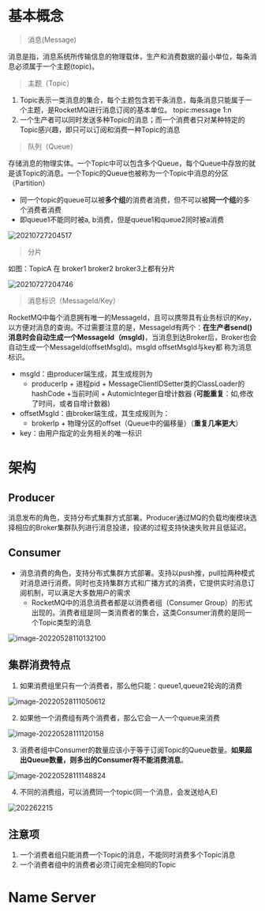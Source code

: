 # 基本概念

> 消息(Message)

消息是指，消息系统所传输信息的物理载体，生产和消费数据的最小单位，每条消息必须属于一个主题(topic)。  

> 主题（Topic）

1. Topic表示一类消息的集合，每个主题包含若干条消息，每条消息只能属于一个主题，是RocketMQ进行消息订阅的基本单位。 topic:message 1:n  
2. 一个生产者可以同时发送多种Topic的消息；而一个消费者只对某种特定的Topic感兴趣，即只可以订阅和消费一种Topic的消息  

> 队列（Queue） 

存储消息的物理实体。一个Topic中可以包含多个Queue，每个Queue中存放的就是该Topic的消息。一个Topic的Queue也被称为一个Topic中消息的分区（Partition）  

- 同一个topic的queue可以被**多个组**的消费者消费，但不可以被**同一个组**的多个消费者消费
- 即queue1不能同时被a, b消费，但是queue1和queue2同时被a消费

![20210727204517](1-base/20210727204517.png)



> 分片

如图：TopicA 在 broker1 broker2 broker3上都有分片

![20210727204746](1-base/20210727204746.png)

> 消息标识（MessageId/Key）  

RocketMQ中每个消息拥有唯一的MessageId，且可以携带具有业务标识的Key，以方便对消息的查询。不过需要注意的是，MessageId有两个：**在生产者send()消息时会自动生成一个MessageId（msgId)**，当消息到达Broker后，Broker也会自动生成一个MessageId(offsetMsgId)。msgId offsetMsgId与key都
称为消息标识。  

- msgId：由producer端生成，其生成规则为  
  - producerIp + 进程pid + MessageClientIDSetter类的ClassLoader的hashCode +当前时间 + AutomicInteger自增计数器 (**可能重复**：如,修改了时间，或者自增计数器)
- offsetMsgId：由broker端生成，其生成规则为：
  - brokerIp + 物理分区的offset（Queue中的偏移量）（**重复几率更大**）
- key：由用户指定的业务相关的唯一标识 

# 架构

## Producer

消息发布的角色，支持分布式集群方式部署。Producer通过MQ的负载均衡模块选择相应的Broker集群队列进行消息投递，投递的过程支持快速失败并且低延迟。

## Consumer

- 消息消费的角色，支持分布式集群方式部署。支持以push推，pull拉两种模式对消息进行消费。同时也支持集群方式和广播方式的消费，它提供实时消息订阅机制，可以满足大多数用户的需求
  - RocketMQ中的消息消费者都是以消费者组（Consumer Group）的形式出现的。消费者组是同一类消费者的集合，这类Consumer消费的是同一个Topic类型的消息  

![image-20220528110132100](image/1-base/image-20220528110132100.png)

## 集群消费特点

1. 如果消费组里只有一个消费者，那么他只能：queue1,queue2轮询的消费

![image-20220528111050612](image/1-base/image-20220528111050612.png)

2. 如果他一个消费组有两个消费者，那么它会一人一个queue来消费

![image-20220528111120158](image/1-base/image-20220528111120158.png)

3. 消费者组中Consumer的数量应该小于等于订阅Topic的Queue数量。**如果超出Queue数量，则多出的Consumer将不能消费消息**。

![image-20220528111148824](image/1-base/image-20220528111148824.png)

4. 不同的消费组，可以消费同一个topic(同一个消息，会发送给A,E)

![202262215](image/1-base/202262215.png)

## 注意项

1. 一个消费者组只能消费一个Topic的消息，不能同时消费多个Topic消息
2. 一个消费者组中的消费者必须订阅完全相同的Topic

# Name Server
